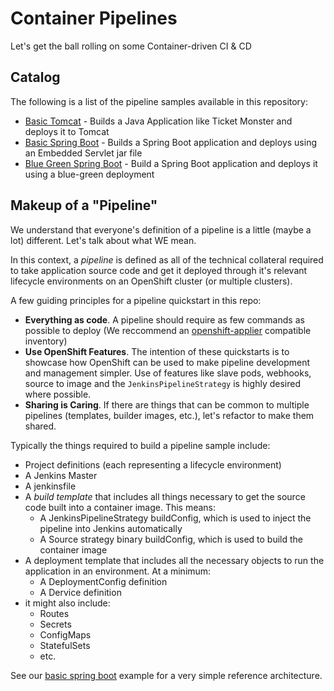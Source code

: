 # Container Pipelines

Let's get the ball rolling on some Container-driven CI &amp; CD

## Catalog

The following is a list of the pipeline samples available in this repository:

- [Basic Tomcat](./basic-tomcat) - Builds a Java Application like Ticket Monster and deploys it to Tomcat
- [Basic Spring Boot](./basic-spring-boot) - Builds a Spring Boot application and deploys using an Embedded Servlet jar file
- [Blue Green Spring Boot](./blue-green-spring) - Build a Spring Boot application and deploys it using a blue-green deployment

## Makeup of a "Pipeline"

We understand that everyone's definition of a pipeline is a little (maybe a lot) different. Let's talk about what WE mean.

In this context, a _pipeline_ is defined as all of the technical collateral required to take application source code and get it deployed through it's relevant lifecycle environments on an OpenShift cluster (or multiple clusters).

A few guiding principles for a pipeline quickstart in this repo:
- **Everything as code**. A pipeline should require as few commands as possible to deploy (We reccommend an [openshift-applier](https://github.com/redhat-cop/casl-ansible/tree/master/roles/openshift-applier) compatible inventory)
- **Use OpenShift Features**. The intention of these quickstarts is to showcase how OpenShift can be used to make pipeline development and management simpler. Use of features like slave pods, webhooks, source to image and the `JenkinsPipelineStrategy` is highly desired where possible.
- **Sharing is Caring**. If there are things that can be common to multiple pipelines (templates, builder images, etc.), let's refactor to make them shared.

Typically the things required to build a pipeline sample include:
- Project definitions (each representing a lifecycle environment)
- A Jenkins Master
- A jenkinsfile
- A _build template_ that includes all things necessary to get the source code built into a container image. This means:
  - A JenkinsPipelineStrategy buildConfig, which is used to inject the pipeline into Jenkins automatically
  - A Source strategy binary buildConfig, which is used to build the container image
- A deployment template that includes all the necessary objects to run the application in an environment. At a minimum:
  - A DeploymentConfig definition
  - A Dervice definition
- it might also include:
  - Routes
  - Secrets
  - ConfigMaps
  - StatefulSets
  - etc.

See our [basic spring boot](./basic-spring-boot) example for a very simple reference architecture.
